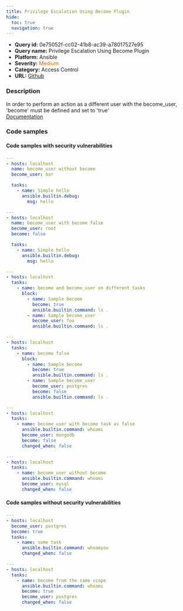 ```yaml
---
title: Privilege Escalation Using Become Plugin
hide:
  toc: true
  navigation: true
---
```


<style>
  .highlight .hll {
    background-color: #ff171742;
  }
  .md-content {
    max-width: 1100px;
    margin: 0 auto;
  }
</style>

-   **Query id:** 0e75052f-cc02-41b8-ac39-a78017527e95
-   **Query name:** Privilege Escalation Using Become Plugin
-   **Platform:** Ansible
-   **Severity:** <span style="color:#C60">Medium</span>
-   **Category:** Access Control
-   **URL:** [Github](https://github.com/Checkmarx/kics/tree/master/assets/queries/ansible/general/privilege_escalation_using_become_plugin)

### Description
In order to perform an action as a different user with the become_user, 'become' must be defined and set to 'true'<br>
[Documentation](https://ansible.readthedocs.io/projects/lint/rules/partial-become/#problematic-code)

### Code samples
#### Code samples with security vulnerabilities
```yaml title="Positive test num. 1 - yaml file" hl_lines="4 44 15 53 61 31"
---
- hosts: localhost
  name: become_user without become
  become_user: bar

  tasks:
    - name: Simple hello
      ansible.builtin.debug:
        msg: hello

---
- hosts: localhost
  name: become_user with become false
  become_user: root
  become: false

  tasks:
    - name: Simple hello
      ansible.builtin.debug:
        msg: hello

---
- hosts: localhost
  tasks:
    - name: become and become_user on different tasks
      block:
        - name: Sample become
          become: true
          ansible.builtin.command: ls .
        - name: Sample become_user
          become_user: foo
          ansible.builtin.command: ls .

---
- hosts: localhost
  tasks:
    - name: become false
      block:
        - name: Sample become
          become: true
          ansible.builtin.command: ls .
        - name: Sample become_user
          become_user: postgres
          become: false
          ansible.builtin.command: ls .

---
- hosts: localhost
  tasks:
    - name: become_user with become task as false
      ansible.builtin.command: whoami
      become_user: mongodb
      become: false
      changed_when: false

---
- hosts: localhost
  tasks:
    - name: become_user without become
      ansible.builtin.command: whoami
      become_user: mysql
      changed_when: false
```


#### Code samples without security vulnerabilities
```yaml title="Negative test num. 1 - yaml file"
---
- hosts: localhost
  become_user: postgres
  become: true
  tasks:
    - name: some task
      ansible.builtin.command: whoamyou
      changed_when: false

---
- hosts: localhost
  tasks:
    - name: become from the same scope
      ansible.builtin.command: whoami
      become: true
      become_user: postgres
      changed_when: false
```
